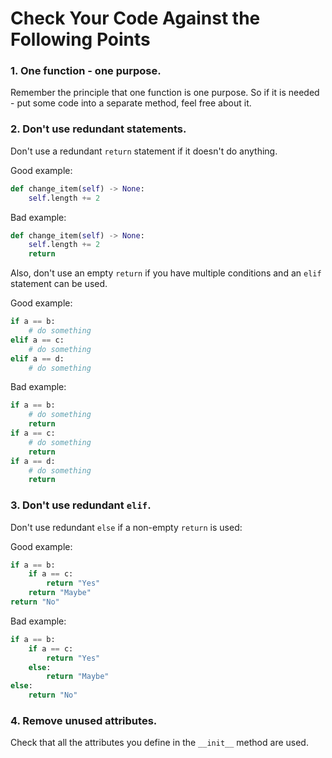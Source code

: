 # Сheck Your Code Against the Following Points

### 1. One function - one purpose.

Remember the principle that one function is one purpose. So if it is 
needed - put some code into a separate method, feel free about it.

### 2. Don't use redundant statements.

Don't use a redundant `return` statement if it doesn't do anything.

Good example:
```python
def change_item(self) -> None:
    self.length += 2
```

Bad example:
```python
def change_item(self) -> None:
    self.length += 2
    return
```

Also, don't use an empty `return` if you have multiple conditions and an
`elif` statement can be used.

Good example:
```python
if a == b:
    # do something
elif a == c:
    # do something
elif a == d:
    # do something
```

Bad example:
```python
if a == b:
    # do something
    return
if a == c:
    # do something
    return
if a == d:
    # do something
    return
```

### 3. Don't use redundant `elif`.

Don't use redundant `else` if a non-empty `return` is used:

Good example:
```python
if a == b:
    if a == c:
        return "Yes"
    return "Maybe"
return "No"
```

Bad example:
```python
if a == b:
    if a == c:
        return "Yes"
    else:
        return "Maybe"
else:
    return "No"
```

### 4. Remove unused attributes.

Check that all the attributes you define in the `__init__` method are used.

